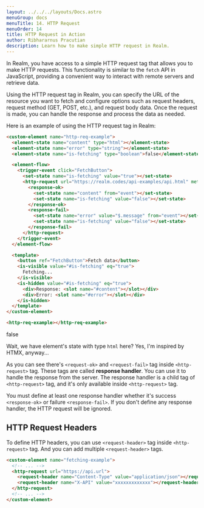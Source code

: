 ```yaml
---
layout: ../../../layouts/Docs.astro
menuGroup: docs
menuTitle: 14. HTTP Request
menuOrder: 14
title: HTTP Request in Action
author: Ribhararnus Pracutian
description: Learn how to make simple HTTP request in Realm.
---
```


In Realm, you have access to a simple HTTP request tag that allows you to make HTTP requests. This functionality is similar to the `fetch` API in JavaScript, providing a convenient way to interact with remote servers and retrieve data.

Using the HTTP request tag in Realm, you can specify the URL of the resource you want to fetch and configure options such as request headers, request method (GET, POST, etc.), and request body data. Once the request is made, you can handle the response and process the data as needed.

Here is an example of using the HTTP request tag in Realm:

```html
<custom-element name="http-req-example">
  <element-state name="content" type="html"></element-state>
  <element-state name="error" type="string"></element-state>
  <element-state name="is-fetching" type="boolean">false</element-state>

  <element-flow>
    <trigger-event click="FetchButton">
      <set-state name="is-fetching" value="true"></set-state>
      <http-request url="https://realm.codes/api-examples/api.html" method="GET">
        <response-ok>
          <set-state name="content" from="event"></set-state>
          <set-state name="is-fetching" value="false"></set-state>
        </response-ok>
        <response-fail>
          <set-state name="error" value="$.message" from="event"></set-state>
          <set-state name="is-fetching" value="false"></set-state>
        </response-fail>
      </http-request>
    </trigger-event>
  </element-flow>

  <template>
    <button ref="FetchButton">Fetch data</button>
    <is-visible value="#is-fetching" eq="true">
      Fetching...
    </is-visible>
    <is-hidden value="#is-fetching" eq="true">
      <div>Response: <slot name="#content"></slot></div>
      <div>Error: <slot name="#error"></slot></div>
    </is-hidden>
  </template>
</custom-element>

<http-req-example></http-req-example>
```

<import-element from="https://realm.codes/elements/basic-counter.html"></import-element>

<custom-element name="http-req-example">
  <element-state name="content" type="html"></element-state>
  <element-state name="error" type="string"></element-state>
  <element-state name="is-fetching" type="boolean">false</element-state>

  <element-flow>
    <trigger-event click="FetchButton">
      <set-state name="is-fetching" value="true"></set-state>
      <http-request url="https://realm.codes/api-examples/api.html" method="GET">
        <response-ok>
          <set-state name="content" from="event"></set-state>
          <set-state name="is-fetching" value="false"></set-state>
        </response-ok>
        <response-fail>
          <set-state name="error" value="$.message" from="event"></set-state>
          <set-state name="is-fetching" value="false"></set-state>
        </response-fail>
      </http-request>
    </trigger-event>
  </element-flow>

  <template>
    <button ref="FetchButton">Fetch data</button>
    <is-visible value="#is-fetching" eq="true">
      Fetching...
    </is-visible>
    <is-hidden value="#is-fetching" eq="true">
      <div>Response: <slot name="#content"></slot></div>
      <div>Error: <slot name="#error"></slot></div>
    </is-hidden>
  </template>
</custom-element>

<realm-demo>
  <http-req-example></http-req-example>
</realm-demo>

Wait, we have element's state with type `html` here? Yes, I'm inspired by <anchor-link href="https://htmx.org" target="_blank">HTMX</anchor-link>, anyway...

As you can see there's `<request-ok>` and `<request-fail>` tag inside `<http-request>` tag. These tags are called **response handler**. You can use it to handle the response from the server. The response handler is a child tag of `<http-request>` tag, and it's only available inside `<http-request>` tag.

You must define at least one response handler whether it's success `<response-ok>` or failure `<response-fail>`. If you don't define any response handler, the HTTP request will be ignored.

## HTTP Request Headers

To define HTTP headers, you can use `<request-header>` tag inside `<http-request>` tag. And you can add multiple `<request-header>` tags.

```html
<custom-element name="fetching-example">
  <!-- ... -->
  <http-request url="https://api.url">
    <request-header name="Content-Type" value="application/json"></request-header>
    <request-header name="X-API" value="xxxxxxxxxxxxx"></request-header>
  </http-request>
  <!-- ... -->
</custom-element>
```
